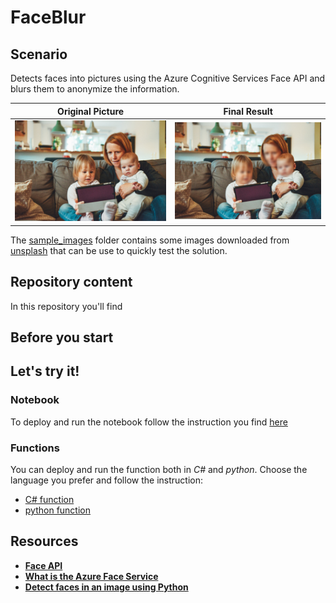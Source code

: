 # FaceBlur
## Scenario
Detects faces into pictures using the Azure Cognitive Services Face API and blurs them to anonymize the information.

**Original Picture**             |  **Final Result**
:-------------------------:|:-------------------------:
![](./docs/imgs/origin.png)  |  ![](./docs/imgs/blurred_img.jpg)

The [sample_images](./sample_images/) folder contains some images downloaded from [unsplash](https://unsplash.com/) that can be use to quickly test the solution. 

## Repository content

In this repository you'll find 

## Before you start

## Let's try it!
### Notebook
To deploy and run the notebook follow the instruction you find [here]()
### Functions
You can deploy and run the function both in *C#* and *python*. Choose the language you prefer and follow the instruction:
* [C# function]()
* [python function]()

## Resources
* [**Face API**](https://azure.microsoft.com/en-us/services/cognitive-services/face/#get-started)
* [**What is the Azure Face Service**](https://docs.microsoft.com/en-us/azure/cognitive-services/face/overview)
* [**Detect faces in an image using Python**](https://docs.microsoft.com/en-us/azure/cognitive-services/face/quickstarts/python)